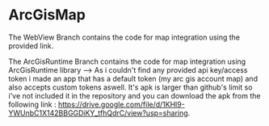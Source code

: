 # ArcGisMap

The WebView Branch contains the code for map integration using the provided link.

The ArcGisRuntime Branch contains the code for map integration using ArcGisRuntime library --> As i couldn't find any provided api key/access token i made an app that has a default token (my arc gis account map) and also accepts custom tokens aswell. It's apk is larger than github's limit so i've not included it in the repository and you can download the apk from the following link : https://drive.google.com/file/d/1KHl9-YWUnbC1X142BBGGDiKY_tfhQdrC/view?usp=sharing.

